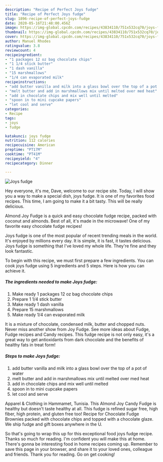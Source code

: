 ```yaml
---
description: "Recipe of Perfect Joys fudge"
title: "Recipe of Perfect Joys fudge"
slug: 1896-recipe-of-perfect-joys-fudge
date: 2020-05-16T21:48:00.456Z
image: https://img-global.cpcdn.com/recipes/43834110/751x532cq70/joys-fudge-recipe-main-photo.jpg
thumbnail: https://img-global.cpcdn.com/recipes/43834110/751x532cq70/joys-fudge-recipe-main-photo.jpg
cover: https://img-global.cpcdn.com/recipes/43834110/751x532cq70/joys-fudge-recipe-main-photo.jpg
author: Manuel Rhodes
ratingvalue: 3.8
reviewcount: 4
recipeingredient:
- "1 packages 12 oz bag chocolate chips"
- "1 1/4 stick butter"
- "1 dash vanilla"
- "15 marshmallows"
- "1/4 can evaporated milk"
recipeinstructions:
- "add butter vanilla and milk into a glass bowl over the top of a pot of water"
- "melt butter and add in marshmallows mix until melted over med heat"
- "add in chocolate chips and mix well until melted"
- "spoon in to mini cupcake papers"
- "let cool and serve"
categories:
- Recipe
tags:
- joys
- fudge

katakunci: joys fudge 
nutrition: 112 calories
recipecuisine: American
preptime: "PT17M"
cooktime: "PT41M"
recipeyield: "4"
recipecategory: Dinner

---
```



![Joys fudge](https://img-global.cpcdn.com/recipes/43834110/751x532cq70/joys-fudge-recipe-main-photo.jpg)

Hey everyone, it's me, Dave, welcome to our recipe site. Today, I will show you a way to make a special dish, joys fudge. It is one of my favorites food recipes. This time, I am going to make it a bit tasty. This will be really delicious.

Almond Joy Fudge is a quick and easy chocolate fudge recipe, packed with coconut and almonds. Best of all, it&#39;s made in the microwave! One of my favorite easy chocolate fudge recipes!

Joys fudge is one of the most popular of recent trending meals in the world. It's enjoyed by millions every day. It is simple, it is fast, it tastes delicious. Joys fudge is something that I've loved my whole life. They're fine and they look fantastic.


To begin with this recipe, we must first prepare a few ingredients. You can cook joys fudge using 5 ingredients and 5 steps. Here is how you can achieve it.

<!--inarticleads1-->

##### The ingredients needed to make Joys fudge:

1. Make ready 1 packages 12 oz bag chocolate chips
1. Prepare 1 1/4 stick butter
1. Make ready 1 dash vanilla
1. Prepare 15 marshmallows
1. Make ready 1/4 can evaporated milk


It is a mixture of chocolate, condensed milk, butter and chopped nuts. Never miss another show from Joy Fudge. See more ideas about Fudge, Fudge recipes and Candy recipes. This fudge recipe is not only easy, it&#39;s a great way to get antioxidants from dark chocolate and the benefits of healthy fats in treat form! 

<!--inarticleads2-->

##### Steps to make Joys fudge:

1. add butter vanilla and milk into a glass bowl over the top of a pot of water
1. melt butter and add in marshmallows mix until melted over med heat
1. add in chocolate chips and mix well until melted
1. spoon in to mini cupcake papers
1. let cool and serve


Apparel &amp; Clothing in Hammamet, Tunisia. This Almond Joy Candy Fudge is healthy but doesn&#39;t taste healthy at all. This fudge is refined sugar free, high fiber, high protein, and gluten free too! Recipe for Chocolate Fudge Brownies packed with chocolate chips and topped with a chocolate glaze. We ship fudge and gift boxes anywhere in the U. 

So that's going to wrap this up for this exceptional food joys fudge recipe. Thanks so much for reading. I'm confident you will make this at home. There's gonna be interesting food in home recipes coming up. Remember to save this page in your browser, and share it to your loved ones, colleague and friends. Thank you for reading. Go on get cooking!
